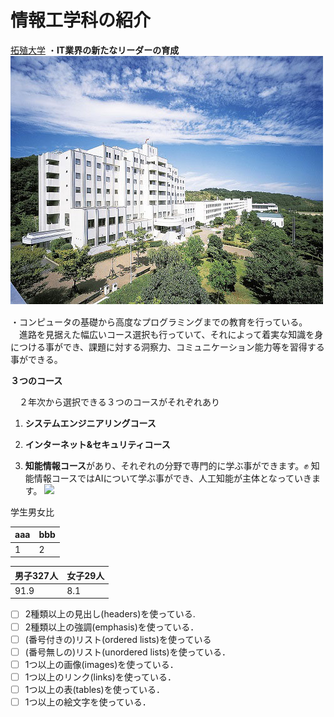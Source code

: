 # 情報工学科の紹介
<!-- Markdown記法を使って学科の紹介ページを作る -->
[拓殖大学](http://www.takushoku-u.ac.jp "Takushoku University")
・**IT業界の新たなリーダーの育成**　![Takushoku University](hachioji.jpg "八王子国際キャンパス")
　

・コンピュータの基礎から高度なプログラミングまでの教育を行っている。
　進路を見据えた幅広いコース選択も行っていて、それによって着実な知識を身につける事ができ、課題に対する洞察力、コミュニケーション能力等を習得する事ができる。



**３つのコース**

　２年次から選択できる３つのコースがそれぞれあり

1. **システムエンジニアリングコース**

1. **インターネット&セキュリティコース**

1. **知能情報コース**があり、それぞれの分野で専門的に学ぶ事ができます。✊
知能情報コースではAIについて学ぶ事ができ、人工知能が主体となっていきます。
![](https://feng.takushoku-u.ac.jp/albums/abm00014681.jpg)



学生男女比 

|aaa|bbb|
|---|---|
|1|2|

|男子327人|女子29人|
|---|---|
|91.9|8.1|

<!-- この部分より上に記述を追加して下のチェックボックスで確認する -->
- [ ] 2種類以上の見出し(headers)を使っている.
- [ ] 2種類以上の強調(emphasis)を使っている．
- [ ] (番号付きの)リスト(ordered lists)を使っている
- [ ] (番号無しの)リスト(unordered lists)を使っている．
- [ ] 1つ以上の画像(images)を使っている．
- [ ] 1つ以上のリンク(links)を使っている．
- [ ] 1つ以上の表(tables)を使っている．
- [ ] 1つ以上の絵文字を使っている．
